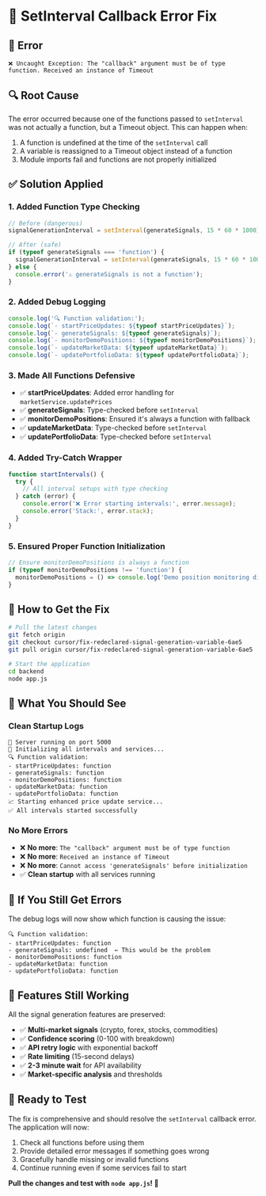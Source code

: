 # 🔧 SetInterval Callback Error Fix

## 🐛 **Error**
```
❌ Uncaught Exception: The "callback" argument must be of type function. Received an instance of Timeout
```

## 🔍 **Root Cause**
The error occurred because one of the functions passed to `setInterval` was not actually a function, but a Timeout object. This can happen when:
1. A function is undefined at the time of the `setInterval` call
2. A variable is reassigned to a Timeout object instead of a function
3. Module imports fail and functions are not properly initialized

## ✅ **Solution Applied**

### **1. Added Function Type Checking**
```javascript
// Before (dangerous)
signalGenerationInterval = setInterval(generateSignals, 15 * 60 * 1000);

// After (safe)
if (typeof generateSignals === 'function') {
  signalGenerationInterval = setInterval(generateSignals, 15 * 60 * 1000);
} else {
  console.error('⚠️ generateSignals is not a function');
}
```

### **2. Added Debug Logging**
```javascript
console.log('🔍 Function validation:');
console.log(`- startPriceUpdates: ${typeof startPriceUpdates}`);
console.log(`- generateSignals: ${typeof generateSignals}`);
console.log(`- monitorDemoPositions: ${typeof monitorDemoPositions}`);
console.log(`- updateMarketData: ${typeof updateMarketData}`);
console.log(`- updatePortfolioData: ${typeof updatePortfolioData}`);
```

### **3. Made All Functions Defensive**
- ✅ **startPriceUpdates**: Added error handling for `marketService.updatePrices`
- ✅ **generateSignals**: Type-checked before `setInterval`
- ✅ **monitorDemoPositions**: Ensured it's always a function with fallback
- ✅ **updateMarketData**: Type-checked before `setInterval`
- ✅ **updatePortfolioData**: Type-checked before `setInterval`

### **4. Added Try-Catch Wrapper**
```javascript
function startIntervals() {
  try {
    // All interval setups with type checking
  } catch (error) {
    console.error('❌ Error starting intervals:', error.message);
    console.error('Stack:', error.stack);
  }
}
```

### **5. Ensured Proper Function Initialization**
```javascript
// Ensure monitorDemoPositions is always a function
if (typeof monitorDemoPositions !== 'function') {
  monitorDemoPositions = () => console.log('Demo position monitoring disabled - no valid function');
}
```

## 🚀 **How to Get the Fix**

```bash
# Pull the latest changes
git fetch origin
git checkout cursor/fix-redeclared-signal-generation-variable-6ae5
git pull origin cursor/fix-redeclared-signal-generation-variable-6ae5

# Start the application
cd backend
node app.js
```

## 🧪 **What You Should See**

### **Clean Startup Logs**
```
🚀 Server running on port 5000
🔄 Initializing all intervals and services...
🔍 Function validation:
- startPriceUpdates: function
- generateSignals: function
- monitorDemoPositions: function
- updateMarketData: function
- updatePortfolioData: function
📈 Starting enhanced price update service...
✅ All intervals started successfully
```

### **No More Errors**
- ❌ **No more**: `The "callback" argument must be of type function`
- ❌ **No more**: `Received an instance of Timeout`
- ❌ **No more**: `Cannot access 'generateSignals' before initialization`
- ✅ **Clean startup** with all services running

## 🔧 **If You Still Get Errors**

The debug logs will now show which function is causing the issue:
```
🔍 Function validation:
- startPriceUpdates: function
- generateSignals: undefined  ← This would be the problem
- monitorDemoPositions: function
- updateMarketData: function
- updatePortfolioData: function
```

## 🎯 **Features Still Working**

All the signal generation features are preserved:
- ✅ **Multi-market signals** (crypto, forex, stocks, commodities)
- ✅ **Confidence scoring** (0-100 with breakdown)
- ✅ **API retry logic** with exponential backoff
- ✅ **Rate limiting** (15-second delays)
- ✅ **2-3 minute wait** for API availability
- ✅ **Market-specific analysis** and thresholds

## 🚀 **Ready to Test**

The fix is comprehensive and should resolve the `setInterval` callback error. The application will now:
1. Check all functions before using them
2. Provide detailed error messages if something goes wrong
3. Gracefully handle missing or invalid functions
4. Continue running even if some services fail to start

**Pull the changes and test with `node app.js`! 🎉**